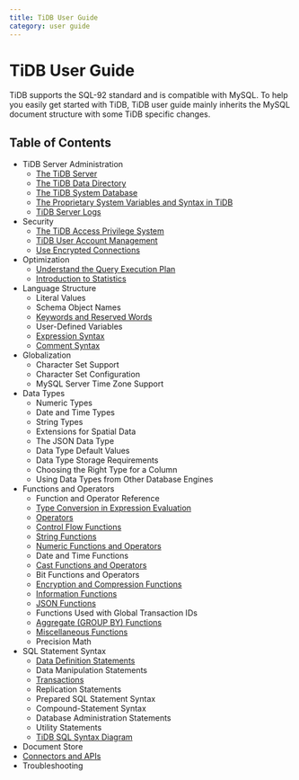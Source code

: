 ```yaml
---
title: TiDB User Guide
category: user guide
---
```


# TiDB User Guide

TiDB supports the SQL-92 standard and is compatible with MySQL. To help you easily get started with TiDB, TiDB user guide mainly inherits the MySQL document structure with some TiDB specific changes.

## Table of Contents

+ TiDB Server Administration
    - [The TiDB Server](tidb-server.md)
    - [The TiDB Data Directory](tidb-server.md#tidb-data-directory)
    - [The TiDB System Database](system-database.md)
    - [The Proprietary System Variables and Syntax in TiDB](tidb-specific.md)
    - [TiDB Server Logs](tidb-server.md#tidb-server-logs)
+ Security
    - [The TiDB Access Privilege System](privilege.md)
    - [TiDB User Account Management](user-account-management.md)
    - [Use Encrypted Connections](encrypted-connections.md)
+ Optimization
    - [Understand the Query Execution Plan](understanding-the-query-execution-plan.md)
    - [Introduction to Statistics](statistics.md)
+ Language Structure
    - Literal Values
    - Schema Object Names
    - [Keywords and Reserved Words](keywords-and-reserved-words.md)
    - User-Defined Variables
    - [Expression Syntax](expression-syntax.md)
    - [Comment Syntax](comment-syntax.md)
+ Globalization
    - Character Set Support
    - Character Set Configuration
    - MySQL Server Time Zone Support
+ Data Types
    - Numeric Types
    - Date and Time Types
    - String Types
    - Extensions for Spatial Data
    - The JSON Data Type
    - Data Type Default Values
    - Data Type Storage Requirements
    - Choosing the Right Type for a Column
    - Using Data Types from Other Database Engines
+ Functions and Operators
    - Function and Operator Reference
    - [Type Conversion in Expression Evaluation](type-conversion-in-expression-evaluation.md)
    - [Operators](operators.md)
    - [Control Flow Functions](control-flow-functions.md)
    - [String Functions](string-functions.md)
    - [Numeric Functions and Operators](numeric-functions-and-operators.md)
    - Date and Time Functions
    - [Cast Functions and Operators](cast-functions-and-operators.md)
    - Bit Functions and Operators
    - [Encryption and Compression Functions](encryption-and-compression-functions.md)
    - [Information Functions](information-functions.md)
    - [JSON Functions](json-functions.md)
    - Functions Used with Global Transaction IDs
    - [Aggregate (GROUP BY) Functions](aggregate-group-by-functions.md)
    - [Miscellaneous Functions](miscellaneous-functions.md)
    - Precision Math
+ SQL Statement Syntax
    - [Data Definition Statements](ddl.md)
    - Data Manipulation Statements
    - [Transactions](transaction.md)
    - Replication Statements
    - Prepared SQL Statement Syntax
    - Compound-Statement Syntax
    - Database Administration Statements
    - Utility Statements
    - [TiDB SQL Syntax Diagram](https://pingcap.github.io/sqlgram/)
+ Document Store
+ [Connectors and APIs](connection-and-APIs.md)
+ Troubleshooting
